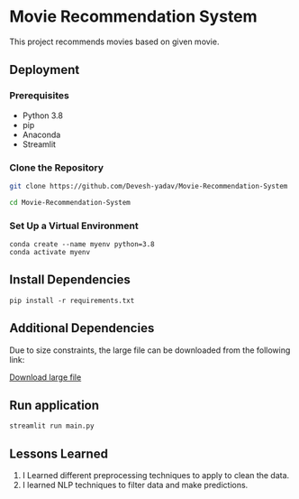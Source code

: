 
# Movie Recommendation System

This project recommends movies based on given movie.


## Deployment

### Prerequisites
- Python 3.8
- pip
- Anaconda
- Streamlit

### Clone the Repository
```bash
git clone https://github.com/Devesh-yadav/Movie-Recommendation-System

cd Movie-Recommendation-System
```

### Set Up a Virtual Environment
```
conda create --name myenv python=3.8
conda activate myenv
```



## Install Dependencies
```
pip install -r requirements.txt
```
## Additional Dependencies

Due to size constraints, the large file can be downloaded from the following link:

[Download large file](https://drive.google.com/file/d/1GmFmpmd04S2MFCbdIIHbzcFTUm2W34gS/view?usp=sharing)

## Run application
```
streamlit run main.py

```
## Lessons Learned

1. I Learned different preprocessing techniques to apply to clean the data.
2. I learned NLP techniques to filter data and make predictions.

